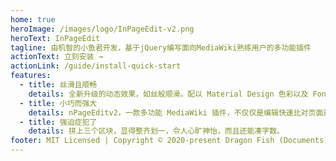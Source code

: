 ```yaml
---
home: true
heroImage: /images/logo/InPageEdit-v2.png
heroText: InPageEdit
tagline: 由机智的小鱼君开发，基于jQuery编写面向MediaWiki熟练用户的多功能插件
actionText: 立刻安装 →
actionLink: /guide/install-quick-start
features:
  - title: 丝滑且顺畅
    details: 全新升级的动态效果，如丝般顺滑。配以 Material Design 色彩以及 FontAwesome。给您全新编辑体验，编辑从未如此愉快！
  - title: 小巧而强大
    details: nPageEditv2，一款多功能 MediaWiki 插件，不仅仅是编辑快速比对页面差异、快速重定向、快速移动页面……汇聚大量常用功能，辅以强大的 API，让你无需再打开一堆标签页！
  - title: 强迫症犯了
    details: 拼上三个区块，显得整齐划一，令人心旷神怡，而且还能凑字数。
footer: MIT Licensed | Copyright © 2020-present Dragon Fish (Documents)
---
```

